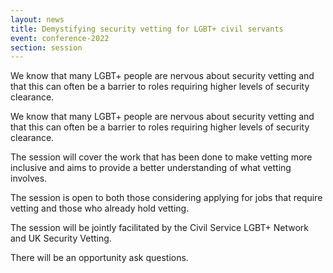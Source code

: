 ```yaml
---
layout: news
title: Demystifying security vetting for LGBT+ civil servants
event: conference-2022
section: session
---
```

We know that many LGBT+ people are nervous about security vetting and that this can often be a barrier to roles requiring higher levels of security clearance.

We know that many LGBT+ people are nervous about security vetting and that this can often be a barrier to roles requiring higher levels of security clearance. 

The session will cover the work that has been done to make vetting more inclusive and aims to provide a better understanding of what vetting involves. 

The session is open to both those considering applying for jobs that require vetting and those who already hold vetting. 

The session will be jointly facilitated by the Civil Service LGBT+ Network and UK Security Vetting.

There will be an opportunity ask questions.
